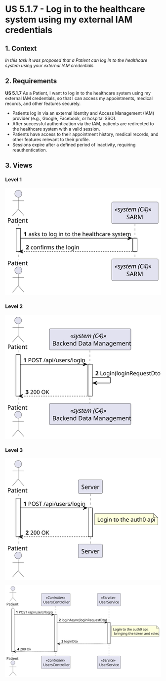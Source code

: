 # US 5.1.7 - Log in to the healthcare system using my external IAM credentials

## 1. Context

*In this task it was proposed that a Patient can log in to the healthcare system using your external IAM credentials*

## 2. Requirements

**US 5.1.7** As a Patient, I want to log in to the healthcare system using my external IAM credentials, so that I can access my appointments, medical records, and other features securely.

- Patients log in via an external Identity and Access Management (IAM) provider (e.g., Google, Facebook, or hospital SSO).
- After successful authentication via the IAM, patients are redirected to the healthcare system with a valid session.
- Patients have access to their appointment history, medical records, and other features relevant to their profile.
- Sessions expire after a defined period of inactivity, requiring reauthentication.

## 3. Views

### Level 1

![Process view level 1](views/level1/process-view.svg "A process view level 1")

### Level 2

![Process view level 2](views/level2/process-view.svg "A process view level 2")

### Level 3

![Process view level 3](views/level3/process-view.svg "A process view level 3")

![Process view level 3](views/level3/process-view-2.svg "A process view level 3")

